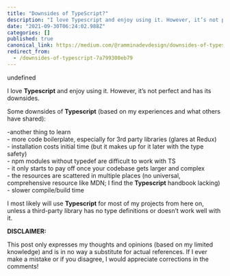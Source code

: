 ```yaml
---
title: "Downsides of TypeScript?"
description: "I love Typescript and enjoy using it. However, it’s not perfect and has its downsides."
date: "2021-09-30T06:24:02.988Z"
categories: []
published: true
canonical_link: https://medium.com/@ramminadevdesign/downsides-of-typescript-7a799300eb79
redirect_from:
  - /downsides-of-typescript-7a799300eb79
---
```


undefined

I love **Typescript** and enjoy using it. However, it’s not perfect and has its downsides.

Some downsides of **Typescript** (based on my experiences and what others have shared):

\-another thing to learn  
\- more code boilerplate, especially for 3rd party libraries (glares at Redux)  
\- installation costs initial time (but it makes up for it later with the type safety)  
\- npm modules without typedef are difficult to work with TS  
\- it only starts to pay off once your codebase gets larger and complex   
\- the resources are scattered in multiple places (no universal, comprehensive resource like MDN; I find the **Typescript** handbook lacking)  
\- slower compile/build time

I most likely will use **Typescript** for most of my projects from here on, unless a third-party library has no type definitions or doesn’t work well with it.

**DISCLAIMER:**

This post only expresses my thoughts and opinions (based on my limited knowledge) and is in no way a substitute for actual references. If I ever make a mistake or if you disagree, I would appreciate corrections in the comments!
